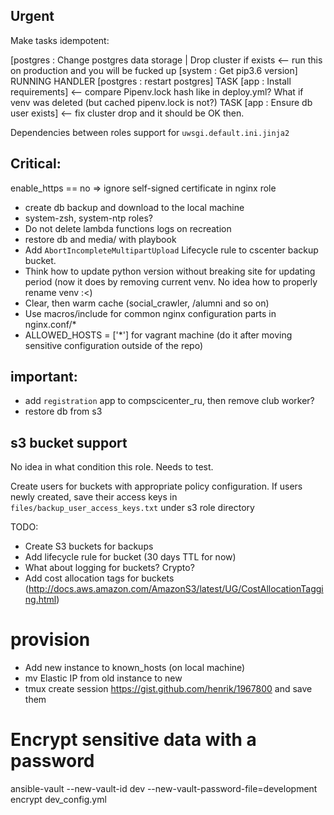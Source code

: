 ## Urgent

Make tasks idempotent:

[postgres : Change postgres data storage | Drop cluster if exists <-- run this on production and you will be fucked up
[system : Get pip3.6 version]
RUNNING HANDLER [postgres : restart postgres]
TASK [app : Install requirements] <-- compare Pipenv.lock hash like in deploy.yml? What if venv was deleted (but cached pipenv.lock is not?)
TASK [app : Ensure db user exists] <-- fix cluster drop and it should be OK then.


Dependencies between roles
support for `uwsgi.default.ini.jinja2`

## Critical:
enable_https == no => ignore self-signed certificate in nginx role
* create db backup and download to the local machine
* system-zsh, system-ntp roles?
* Do not delete lambda functions logs on recreation
* restore db and media/ with playbook
* Add `AbortIncompleteMultipartUpload` Lifecycle rule to cscenter backup bucket.
* Think how to update python version without breaking site for updating period (now it does by removing current venv. No idea how to properly rename venv :<)
* Clear, then warm cache (social_crawler, /alumni and so on)
* Use macros/include for common nginx configuration parts in nginx.conf/*
* ALLOWED_HOSTS = ['*'] for vagrant machine (do it after moving sensitive configuration outside of the repo) 

## important:
* add `registration` app to compscicenter_ru, then remove club worker?
* restore db from s3



## s3 bucket support

No idea in what condition this role. Needs to test.

Create users for buckets with appropriate policy configuration.
If users newly created, save their access keys in `files/backup_user_access_keys.txt` under s3 role directory

TODO:
* Create S3 buckets for backups
* Add lifecycle rule for bucket (30 days TTL for now)
* What about logging for buckets? Crypto?
* Add cost allocation tags for buckets (http://docs.aws.amazon.com/AmazonS3/latest/UG/CostAllocationTagging.html)


# provision

* Add new instance to known_hosts (on local machine)
* mv Elastic IP from old instance to new
* tmux create session https://gist.github.com/henrik/1967800 and save them




# Encrypt sensitive data with a password
ansible-vault --new-vault-id dev --new-vault-password-file=development encrypt dev_config.yml